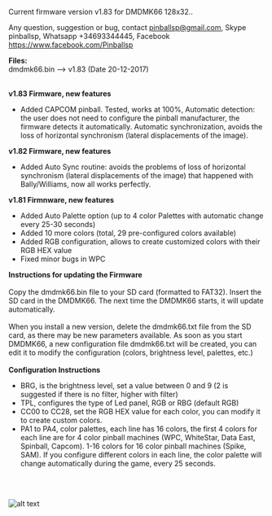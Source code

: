 
Current firmware version v1.83 for DMDMK66 128x32..

Any question, suggestion or bug, contact pinballsp@gmail.com, Skype pinballsp, Whatsapp +34693344445, Facebook https://www.facebook.com/Pinballsp

<b>Files:</b><br>
dmdmk66.bin --> v1.83 (Date 20-12-2017) <br>

<br><b>v1.83 Firmware, new features</b><ul>
<li> Added CAPCOM pinball. Tested, works at 100%, Automatic detection: the user does not need to configure the pinball manufacturer, the firmware detects it automatically. Automatic synchronization, avoids the loss of horizontal synchronism (lateral displacements of the image). </ Li></ul>
<b>v1.82 Firmware, new features</b><ul>
<li>Added Auto Sync routine: avoids the problems of loss of horizontal synchronism (lateral displacements of the image) that happened with Bally/Williams, now all works perfectly.</li>
</ul>
<b>v1.81 Firmnware, new features</b><ul>
<li>Added Auto Palette option (up to 4 color Palettes with automatic change every 25-30 seconds)</li>
<li>Added 10 more colors (total, 29 pre-configured colors available)</li>
<li>Added RGB configuration, allows to create customized colors with their RGB HEX value</li>
<li>Fixed minor bugs in WPC</li>
</ul>

<b>Instructions for updating the Firmware</b>
<br><br>
Copy the dmdmk66.bin file to your SD card (formatted to FAT32). Insert the SD card in the DMDMK66. The next time the DMDMK66 starts, it will update automatically.<br><br>
When you install a new version, delete the dmdmk66.txt file from the SD card, as there may be new parameters available. As soon as you start DMDMK66, a new configuration file dmdmk66.txt will be created, you can edit it to modify the configuration (colors, brightness level, palettes, etc.)
<br><br>
<b>Configuration Instructions</b>
<br>
<ul>
<li> BRG, is the brightness level, set a value between 0 and 9 (2 is suggested if there is no filter, higher with filter) </ li>
<li> TPL, configures the type of Led panel, RGB or RBG (default RGB) </ li>
<li> CC00 to CC28, set the RGB HEX value for each color, you can modify it to create custom colors. </ li>
<li> PA1 to PA4, color palettes, each line has 16 colors, the first 4 colors for each line are for 4 color pinball machines (WPC, WhiteStar, Data East, Spinball, Capcom). 1-16 colors for 16 color pinball machines (Spike, SAM). If you configure
different colors in each line, the color palette will change automatically during the game, every 25 seconds. </ li>
</ul>


<br><br>

![alt text](https://i.imgur.com/4dzc30F.jpg)
